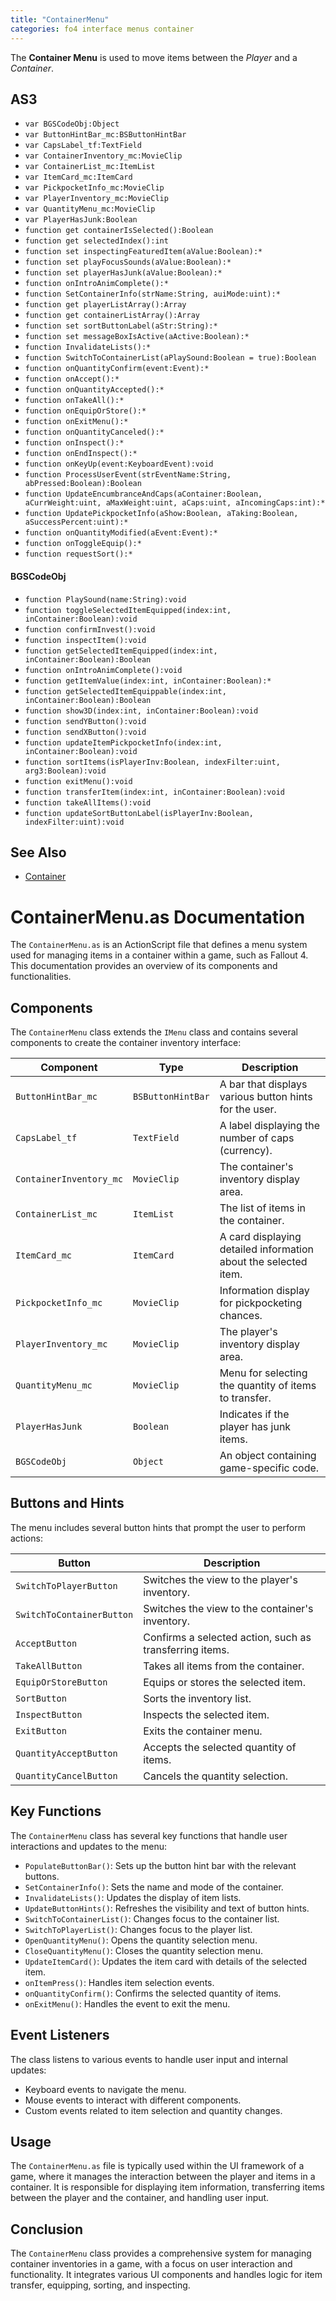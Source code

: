 ```yaml
---
title: "ContainerMenu"
categories: fo4 interface menus container
---
```


The **Container Menu** is used to move items between the *Player* and a *Container*.


## AS3
* `var BGSCodeObj:Object`
* `var ButtonHintBar_mc:BSButtonHintBar`
* `var CapsLabel_tf:TextField`
* `var ContainerInventory_mc:MovieClip`
* `var ContainerList_mc:ItemList`
* `var ItemCard_mc:ItemCard`
* `var PickpocketInfo_mc:MovieClip`
* `var PlayerInventory_mc:MovieClip`
* `var QuantityMenu_mc:MovieClip`
* `var PlayerHasJunk:Boolean`
* `function get containerIsSelected():Boolean`
* `function get selectedIndex():int`
* `function set inspectingFeaturedItem(aValue:Boolean):*`
* `function set playFocusSounds(aValue:Boolean):*`
* `function set playerHasJunk(aValue:Boolean):*`
* `function onIntroAnimComplete():*`
* `function SetContainerInfo(strName:String, auiMode:uint):*`
* `function get playerListArray():Array`
* `function get containerListArray():Array`
* `function set sortButtonLabel(aStr:String):*`
* `function set messageBoxIsActive(aActive:Boolean):*`
* `function InvalidateLists():*`
* `function SwitchToContainerList(aPlaySound:Boolean = true):Boolean`
* `function onQuantityConfirm(event:Event):*`
* `function onAccept():*`
* `function onQuantityAccepted():*`
* `function onTakeAll():*`
* `function onEquipOrStore():*`
* `function onExitMenu():*`
* `function onQuantityCanceled():*`
* `function onInspect():*`
* `function onEndInspect():*`
* `function onKeyUp(event:KeyboardEvent):void`
* `function ProcessUserEvent(strEventName:String, abPressed:Boolean):Boolean`
* `function UpdateEncumbranceAndCaps(aContainer:Boolean, aCurrWeight:uint, aMaxWeight:uint, aCaps:uint, aIncomingCaps:int):*`
* `function UpdatePickpocketInfo(aShow:Boolean, aTaking:Boolean, aSuccessPercent:uint):*`
* `function onQuantityModified(aEvent:Event):*`
* `function onToggleEquip():*`
* `function requestSort():*`


#### BGSCodeObj
* `function PlaySound(name:String):void`
* `function toggleSelectedItemEquipped(index:int, inContainer:Boolean):void`
* `function confirmInvest():void`
* `function inspectItem():void`
* `function getSelectedItemEquipped(index:int, inContainer:Boolean):Boolean`
* `function onIntroAnimComplete():void`
* `function getItemValue(index:int, inContainer:Boolean):*`
* `function getSelectedItemEquippable(index:int, inContainer:Boolean):Boolean`
* `function show3D(index:int, inContainer:Boolean):void`
* `function sendYButton():void`
* `function sendXButton():void`
* `function updateItemPickpocketInfo(index:int, inContainer:Boolean):void`
* `function sortItems(isPlayerInv:Boolean, indexFilter:uint, arg3:Boolean):void`
* `function exitMenu():void`
* `function transferItem(index:int, inContainer:Boolean):void`
* `function takeAllItems():void`
* `function updateSortButtonLabel(isPlayerInv:Boolean, indexFilter:uint):void`


## See Also
- [Container](https://falloutck.uesp.net/wiki/Container)


# ContainerMenu.as Documentation
The `ContainerMenu.as` is an ActionScript file that defines a menu system used for managing items in a container within a game, such as Fallout 4.
This documentation provides an overview of its components and functionalities.

## Components
The `ContainerMenu` class extends the `IMenu` class and contains several components to create the container inventory interface:

| Component | Type | Description |
|-----------|------|-------------|
| `ButtonHintBar_mc` | `BSButtonHintBar` | A bar that displays various button hints for the user. |
| `CapsLabel_tf` | `TextField` | A label displaying the number of caps (currency). |
| `ContainerInventory_mc` | `MovieClip` | The container's inventory display area. |
| `ContainerList_mc` | `ItemList` | The list of items in the container. |
| `ItemCard_mc` | `ItemCard` | A card displaying detailed information about the selected item. |
| `PickpocketInfo_mc` | `MovieClip` | Information display for pickpocketing chances. |
| `PlayerInventory_mc` | `MovieClip` | The player's inventory display area. |
| `QuantityMenu_mc` | `MovieClip` | Menu for selecting the quantity of items to transfer. |
| `PlayerHasJunk` | `Boolean` | Indicates if the player has junk items. |
| `BGSCodeObj` | `Object` | An object containing game-specific code. |

## Buttons and Hints
The menu includes several button hints that prompt the user to perform actions:

| Button | Description |
|--------|-------------|
| `SwitchToPlayerButton` | Switches the view to the player's inventory. |
| `SwitchToContainerButton` | Switches the view to the container's inventory. |
| `AcceptButton` | Confirms a selected action, such as transferring items. |
| `TakeAllButton` | Takes all items from the container. |
| `EquipOrStoreButton` | Equips or stores the selected item. |
| `SortButton` | Sorts the inventory list. |
| `InspectButton` | Inspects the selected item. |
| `ExitButton` | Exits the container menu. |
| `QuantityAcceptButton` | Accepts the selected quantity of items. |
| `QuantityCancelButton` | Cancels the quantity selection. |

## Key Functions
The `ContainerMenu` class has several key functions that handle user interactions and updates to the menu:

- `PopulateButtonBar()`: Sets up the button hint bar with the relevant buttons.
- `SetContainerInfo()`: Sets the name and mode of the container.
- `InvalidateLists()`: Updates the display of item lists.
- `UpdateButtonHints()`: Refreshes the visibility and text of button hints.
- `SwitchToContainerList()`: Changes focus to the container list.
- `SwitchToPlayerList()`: Changes focus to the player list.
- `OpenQuantityMenu()`: Opens the quantity selection menu.
- `CloseQuantityMenu()`: Closes the quantity selection menu.
- `UpdateItemCard()`: Updates the item card with details of the selected item.
- `onItemPress()`: Handles item selection events.
- `onQuantityConfirm()`: Confirms the selected quantity of items.
- `onExitMenu()`: Handles the event to exit the menu.

## Event Listeners
The class listens to various events to handle user input and internal updates:

- Keyboard events to navigate the menu.
- Mouse events to interact with different components.
- Custom events related to item selection and quantity changes.

## Usage
The `ContainerMenu.as` file is typically used within the UI framework of a game, where it manages the interaction between the player and items in a container.
It is responsible for displaying item information, transferring items between the player and the container, and handling user input.

## Conclusion
The `ContainerMenu` class provides a comprehensive system for managing container inventories in a game, with a focus on user interaction and functionality.
It integrates various UI components and handles logic for item transfer, equipping, sorting, and inspecting.
